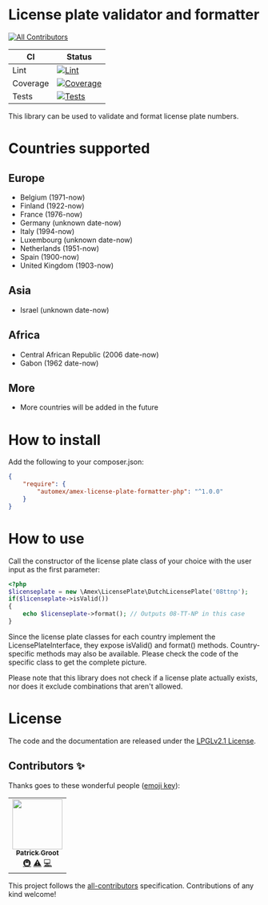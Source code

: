 # License plate validator and formatter
<!-- ALL-CONTRIBUTORS-BADGE:START - Do not remove or modify this section -->
[![All Contributors](https://img.shields.io/badge/all_contributors-1-orange.svg?style=flat-square)](#contributors-)
<!-- ALL-CONTRIBUTORS-BADGE:END -->

| CI | Status |
| --- | --- |
| Lint | [![Lint](https://github.com/automex/amex-license-plate-formatter-php/actions/workflows/phplint.yml/badge.svg)](https://github.com/automex/amex-license-plate-formatter-php/actions/workflows/phplint.yml) |
| Coverage | [![Coverage](https://github.com/automex/amex-license-plate-formatter-php/actions/workflows/ci-coverage.yml/badge.svg)](https://github.com/automex/amex-license-plate-formatter-php/actions/workflows/ci-coverage.yml) |
| Tests | [![Tests](https://github.com/automex/amex-license-plate-formatter-php/actions/workflows/ci-php.yml/badge.svg)](https://github.com/automex/amex-license-plate-formatter-php/actions/workflows/ci-php.yml) |

This library can be used to validate and format license plate numbers.

# Countries supported

## Europe
* Belgium (1971-now)
* Finland (1922-now)
* France (1976-now)
* Germany (unknown date-now)
* Italy (1994-now)
* Luxembourg (unknown date-now)
* Netherlands (1951-now)
* Spain (1900-now)
* United Kingdom (1903-now)

## Asia
* Israel (unknown date-now)

## Africa
* Central African Republic (2006 date-now)
* Gabon (1962 date-now)

## More
* More countries will be added in the future

# How to install

Add the following to your composer.json:

``` json
{
    "require": {
        "automex/amex-license-plate-formatter-php": "^1.0.0"
    }
}
```

# How to use

Call the constructor of the license plate class of your choice with the user input as the first parameter:

``` php
<?php
$licenseplate = new \Amex\LicensePlate\DutchLicensePlate('08ttnp');
if($licenseplate->isValid())
{
    echo $licenseplate->format(); // Outputs 08-TT-NP in this case
}
```

Since the license plate classes for each country implement the LicensePlateInterface, they expose isValid() and format() methods.
Country-specific methods may also be available. Please check the code of the specific class to get the complete picture.

Please note that this library does not check if a license plate actually exists, nor does it exclude combinations that aren't allowed.

# License

The code and the documentation are released under the [LPGLv2.1 License](https://github.com/automex/amex-license-plate-formatter-php/blob/main/LICENSE).

## Contributors ✨

Thanks goes to these wonderful people ([emoji key](https://allcontributors.org/docs/en/emoji-key)):

<!-- ALL-CONTRIBUTORS-LIST:START - Do not remove or modify this section -->
<!-- prettier-ignore-start -->
<!-- markdownlint-disable -->
<table>
  <tr>
    <td align="center"><a href="https://patrickgroot.com"><img src="https://avatars.githubusercontent.com/u/6934501?v=4?s=100" width="100px;" alt=""/><br /><sub><b>Patrick Groot</b></sub></a><br /><a href="#infra-pgroot91" title="Infrastructure (Hosting, Build-Tools, etc)">🚇</a> <a href="https://github.com/automex/amex-license-plate-formatter-php/commits?author=pgroot91" title="Tests">⚠️</a> <a href="https://github.com/automex/amex-license-plate-formatter-php/commits?author=pgroot91" title="Code">💻</a></td>
  </tr>
</table>

<!-- markdownlint-restore -->
<!-- prettier-ignore-end -->

<!-- ALL-CONTRIBUTORS-LIST:END -->

This project follows the [all-contributors](https://github.com/all-contributors/all-contributors) specification. Contributions of any kind welcome!